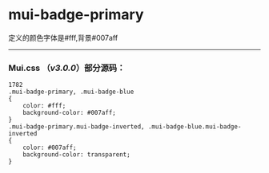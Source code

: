 # mui-badge-primary
定义的颜色字体是#fff,背景#007aff

---


### Mui.css （*v3.0.0*）部分源码：
```
1782
.mui-badge-primary, .mui-badge-blue
{
    color: #fff;
    background-color: #007aff;
}
.mui-badge-primary.mui-badge-inverted, .mui-badge-blue.mui-badge-inverted
{
    color: #007aff;
    background-color: transparent;
}
```
